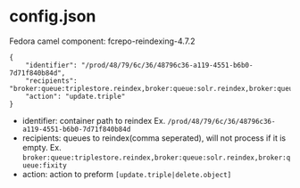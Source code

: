 # config.json
Fedora camel component: fcrepo-reindexing-4.7.2
```
{
    "identifier": "/prod/48/79/6c/36/48796c36-a119-4551-b6b0-7d71f840b84d",
    "recipients": "broker:queue:triplestore.reindex,broker:queue:solr.reindex,broker:queue:fixity",
    "action": "update.triple"
}
```
- identifier: container path to reindex Ex. ```/prod/48/79/6c/36/48796c36-a119-4551-b6b0-7d71f840b84d```
- recipients: queues to reindex(comma seperated), will not process if it is empty. 
  Ex. ```broker:queue:triplestore.reindex,broker:queue:solr.reindex,broker:queue:fixity```
- action: action to preform ```[update.triple|delete.object]```